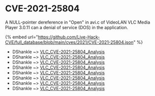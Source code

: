 # CVE-2021-25804

A NULL-pointer dereference in "Open" in avi.c of VideoLAN VLC Media Player 3.0.11 can a denial of service (DOS) in the application.

{% embed url="https://github.com/Live-Hack-CVE/full_database/blob/main/cves/2021/CVE-2021-25804.json" %}


* DShankle ~> [VLC_CVE-2021-25804_Analysis](https://www.alice-snow.ru/2021/database/cve-2021-25804/vlc_cve-2021-25804_analysis-dshankle)
* DShankle ~> [VLC_CVE-2021-25804_Analysis](https://www.alice-snow.ru/2021/database/cve-2021-25804/vlc_cve-2021-25804_analysis-dshankle)
* DShankle ~> [VLC_CVE-2021-25804_Analysis](https://www.alice-snow.ru/2021/database/cve-2021-25804/vlc_cve-2021-25804_analysis-dshankle)
* DShankle ~> [VLC_CVE-2021-25804_Analysis](https://www.alice-snow.ru/2021/database/cve-2021-25804/vlc_cve-2021-25804_analysis-dshankle)
* DShankle ~> [VLC_CVE-2021-25804_Analysis](https://www.alice-snow.ru/2021/database/cve-2021-25804/vlc_cve-2021-25804_analysis-dshankle)
* DShankle ~> [VLC_CVE-2021-25804_Analysis](https://www.alice-snow.ru/2021/database/cve-2021-25804/vlc_cve-2021-25804_analysis-dshankle)
* DShankle ~> [VLC_CVE-2021-25804_Analysis](https://www.alice-snow.ru/2021/database/cve-2021-25804/vlc_cve-2021-25804_analysis-dshankle)
* DShankle ~> [VLC_CVE-2021-25804_Analysis](https://www.alice-snow.ru/2021/database/cve-2021-25804/vlc_cve-2021-25804_analysis-dshankle)